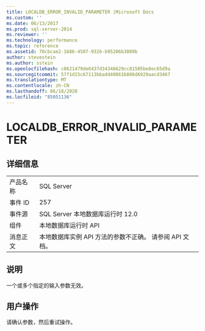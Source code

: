 ```yaml
---
title: LOCALDB_ERROR_INVALID_PARAMETER |Microsoft Docs
ms.custom: ''
ms.date: 06/13/2017
ms.prod: sql-server-2014
ms.reviewer: ''
ms.technology: performance
ms.topic: reference
ms.assetid: 70cbcae2-1686-4507-9326-b95206b3089b
author: stevestein
ms.author: sstein
ms.openlocfilehash: c0621479de6437d34346629cc81505be8ec65d9a
ms.sourcegitcommit: 57f1d15c67113bbadd40861b886d6929aacd3467
ms.translationtype: MT
ms.contentlocale: zh-CN
ms.lasthandoff: 06/18/2020
ms.locfileid: "85051136"
---
```

# <a name="localdb_error_invalid_parameter"></a>LOCALDB_ERROR_INVALID_PARAMETER
    
## <a name="details"></a>详细信息  
  
|||  
|-|-|  
|产品名称|SQL Server|  
|事件 ID|257|  
|事件源|SQL Server 本地数据库运行时 12.0|  
|组件|本地数据库运行时 API|  
|消息正文|本地数据库实例 API 方法的参数不正确。 请参阅 API 文档。|  
  
## <a name="explanation"></a>说明  
 一个或多个指定的输入参数无效。  
  
## <a name="user-action"></a>用户操作  
 请确认参数，然后重试操作。  
  
  
